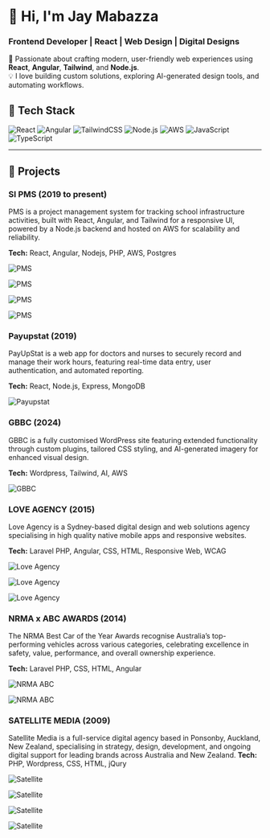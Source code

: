 # 👋 Hi, I'm Jay Mabazza  
### Frontend Developer | React | Web Design | Digital Designs

🚀 Passionate about crafting modern, user-friendly web experiences using **React**, **Angular**, **Tailwind**, and **Node.js**.  
💡 I love building custom solutions, exploring AI-generated design tools, and automating workflows.

## 🧩 Tech Stack
![React](https://img.shields.io/badge/React-20232A?style=for-the-badge&logo=react&logoColor=61DAFB)
![Angular](https://img.shields.io/badge/Angular-DD0031?style=for-the-badge&logo=angular&logoColor=white)
![TailwindCSS](https://img.shields.io/badge/TailwindCSS-38B2AC?style=for-the-badge&logo=tailwind-css&logoColor=white)
![Node.js](https://img.shields.io/badge/Node.js-43853D?style=for-the-badge&logo=node.js&logoColor=white)
![AWS](https://img.shields.io/badge/AWS-232F3E?style=for-the-badge&logo=amazonaws&logoColor=FF9900)
![JavaScript](https://img.shields.io/badge/JavaScript-F7DF1E?style=for-the-badge&logo=javascript&logoColor=black)
![TypeScript](https://img.shields.io/badge/TypeScript-007ACC?style=for-the-badge&logo=typescript&logoColor=white)

---
## 🧠 Projects

### SI PMS (2019 to present)
PMS is a project management system for tracking school infrastructure activities, built with React, Angular, and Tailwind for a responsive UI, powered by a Node.js backend and hosted on AWS for scalability and reliability.

**Tech:** React, Angular, Nodejs, PHP, AWS, Postgres 

![PMS](https://github.com/jaymabazza/mywork/blob/main/screens/PMS-MAIN-01.png?raw=true)

![PMS](https://github.com/jaymabazza/mywork/blob/main/screens/PMS-MAIN-02.png?raw=true)

![PMS](https://github.com/jaymabazza/mywork/blob/main/screens/PMS-MAIN-03.png?raw=true)

![PMS](https://github.com/jaymabazza/mywork/blob/main/screens/PMS-MAIN-04.png?raw=true)



### Payupstat (2019)
PayUpStat is a web app for doctors and nurses to securely record and manage their work hours, featuring real-time data entry, user authentication, and automated reporting.

**Tech:** React, Node.js, Express, MongoDB 

![Payupstat](https://github.com/jaymabazza/mywork/blob/main/screens/PS-MAIN-01.png?raw=true)



### GBBC (2024)
GBBC is a fully customised WordPress site featuring extended functionality through custom plugins, tailored CSS styling, and AI-generated imagery for enhanced visual design.

**Tech:** Wordpress, Tailwind, AI, AWS 

![GBBC](https://github.com/jaymabazza/mywork/blob/main/screens/GBBC-MAIN-02.png?raw=true)



### LOVE AGENCY (2015)
Love Agency is a Sydney-based digital design and web solutions agency specialising in high quality native mobile apps and responsive websites.

**Tech:** Laravel PHP, Angular, CSS, HTML, Responsive Web, WCAG 

![Love Agency](https://github.com/jaymabazza/mywork/blob/main/screens/LA-MAIN-01.png?raw=true)

![Love Agency](https://github.com/jaymabazza/mywork/blob/main/screens/LA-MAIN-02.png?raw=true)

![Love Agency](https://github.com/jaymabazza/mywork/blob/main/screens/LA-MAIN-03.png?raw=true)



### NRMA x ABC AWARDS (2014)
The NRMA Best Car of the Year Awards recognise Australia’s top-performing vehicles across various categories, celebrating excellence in safety, value, performance, and overall ownership experience.

**Tech:** Laravel PHP, CSS, HTML, Angular

![NRMA ABC](https://github.com/jaymabazza/mywork/blob/main/screens/NRMA-ABC-01.png?raw=true)

![NRMA ABC](https://github.com/jaymabazza/mywork/blob/main/screens/NRMA-ABC-02.png?raw=true)



### SATELLITE MEDIA (2009)
Satellite Media is a full-service digital agency based in Ponsonby, Auckland, New Zealand, specialising in strategy, design, development, and ongoing digital support for leading brands across Australia and New Zealand.
**Tech:** PHP, Wordpress, CSS, HTML, jQury

![Satellite](https://github.com/jaymabazza/mywork/blob/main/screens/SATMED-MAIN-01.png?raw=true)

![Satellite](https://github.com/jaymabazza/mywork/blob/main/screens/SATMED-MAIN-02.png?raw=true)

![Satellite](https://github.com/jaymabazza/mywork/blob/main/screens/SATMED-MAIN-03.png?raw=true)

![Satellite](https://github.com/jaymabazza/mywork/blob/main/screens/SATMED-MAIN-04.png?raw=true)





